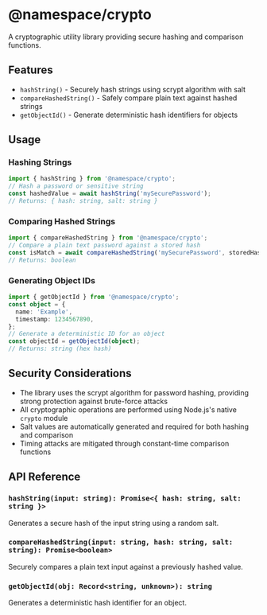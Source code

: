 # @namespace/crypto

A cryptographic utility library providing secure hashing and comparison functions.

## Features

- `hashString()` - Securely hash strings using scrypt algorithm with salt
- `compareHashedString()` - Safely compare plain text against hashed strings
- `getObjectId()` - Generate deterministic hash identifiers for objects

## Usage

### Hashing Strings

```typescript
import { hashString } from '@namespace/crypto';
// Hash a password or sensitive string
const hashedValue = await hashString('mySecurePassword');
// Returns: { hash: string, salt: string }
```

### Comparing Hashed Strings

```typescript
import { compareHashedString } from '@namespace/crypto';
// Compare a plain text password against a stored hash
const isMatch = await compareHashedString('mySecurePassword', storedHash, storedSalt);
// Returns: boolean
```

### Generating Object IDs

```typescript
import { getObjectId } from '@namespace/crypto';
const object = {
  name: 'Example',
  timestamp: 1234567890,
};
// Generate a deterministic ID for an object
const objectId = getObjectId(object);
// Returns: string (hex hash)
```

## Security Considerations

- The library uses the scrypt algorithm for password hashing, providing strong protection against brute-force attacks
- All cryptographic operations are performed using Node.js's native `crypto` module
- Salt values are automatically generated and required for both hashing and comparison
- Timing attacks are mitigated through constant-time comparison functions

## API Reference

### `hashString(input: string): Promise<{ hash: string, salt: string }>`

Generates a secure hash of the input string using a random salt.

### `compareHashedString(input: string, hash: string, salt: string): Promise<boolean>`

Securely compares a plain text input against a previously hashed value.

### `getObjectId(obj: Record<string, unknown>): string`

Generates a deterministic hash identifier for an object.
